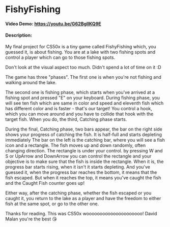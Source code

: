 # FishyFishing
#### Video Demo: https://youtu.be/G62BgIlKQ9E
#### Description:
My final project for CS50x is a tiny game called FishyFishing which, you guessed it, is about fishing.
You are at a lake with two fishing spots and control a player which can go to those fishing spots. 

Don't look at the visual aspect too much. Didn't spend a lot of time on it :D

The game has three "phases". The first one is when you're not fishing and walking around the lake.

The second one is fishing phase, which starts when you've arrived at a fishing spot and pressed "E" on your keyboard.
During fishing phase, you will see ten fish which are same in color and speed and eleventh fish which has different color and is faster - that's our target!
You control a hook, which you can move around and you have to collide that hook with the target fish. When you do, the third, Catching phase starts.

During the final, Catching phase, two bars appear, the bar on the right side shows your progress of catching the fish. It is half-full and starts depleting immediately
The bar on the left is the catching bar, where you will see a fish icon and a rectangle. The fish moves up and down randomly, often changing direction.
The rectangle is under your control. by pressing W and S or UpArrow and DownArrow you can control the rectangle and your objective is to make sure that the fish is inside the rectangle.
When it is, the progress bar starts rising, when it isn't it starts depleting. And you've guessed it, when the progress bar reaches the bottom, it means that the fish escaped.
But when it reaches the top, it means you've caught the fish and the Caught Fish counter goes up! 

Either way, after the catching phase, whether the fish escaped or you caught it, you return to the lake as a player and have the freedom to either fish at the same spot, or go to the other one.

Thanks for reading.
This was CS50x wooooooooooooooooooooo!
David Malan you're the best 😘
